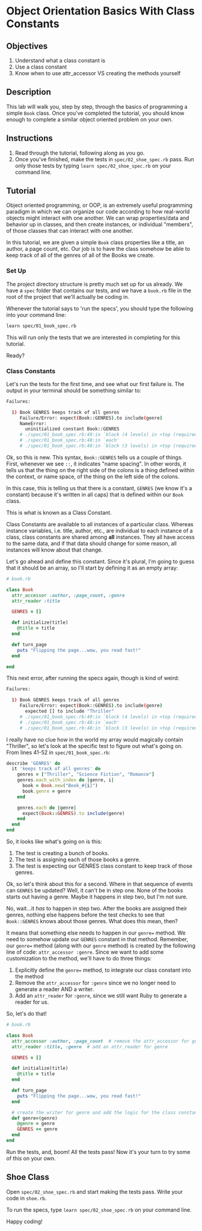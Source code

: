 # Object Orientation Basics With Class Constants

## Objectives
1. Understand what a class constant is
2. Use a class constant
3. Know when to use attr_accessor VS creating the methods yourself

## Description

This lab will walk you, step by step, through the basics of programming a simple
`Book` class. Once you've completed the tutorial, you should know enough to complete
a similar object oriented problem on your own.

## Instructions

1. Read through the tutorial, following along as you go.
2. Once you've finished, make the tests in `spec/02_shoe_spec.rb` pass. Run only those tests by typing `learn spec/02_shoe_spec.rb` on your command line.

## Tutorial

Object oriented programming, or OOP, is an extremely useful programming paradigm in which
we can organize our code according to how real-world objects might interact with one another.
We can wrap properties/data and behavior up in classes, and then create instances,
or individual "members", of those classes that can interact with one another.

In this tutorial, we are given a simple `Book` class properties like a title, an author, a page count, etc. Our job is to have the class somehow be able to
keep track of all of the genres of all of the Books we create.

### Set Up

The project directory structure is pretty much set up for us already. We have a `spec`
folder that contains our tests, and we have a `book.rb` file in the root of the project
that we'll actually be coding in.

Whenever the tutorial says to 'run the specs', you should type the following into your
command line:

```bash
learn spec/01_book_spec.rb
```

This will run only the tests that we are interested in completing for this tutorial.

Ready?

### Class Constants

Let's run the tests for the first time, and see what our first failure is. The output in your
terminal should be something similar to:

```bash
Failures:

  1) Book GENRES keeps track of all genres
     Failure/Error: expect(Book::GENRES).to include(genre)
     NameError:
       uninitialized constant Book::GENRES
     # ./spec/01_book_spec.rb:49:in `block (4 levels) in <top (required)>'
     # ./spec/01_book_spec.rb:48:in `each'
     # ./spec/01_book_spec.rb:48:in `block (3 levels) in <top (required)>'
```

Ok, so this is new. This syntax, `Book::GENRES` tells us a couple of things. First,
whenever we see `::`, it indicates "name spacing". In other words, it tells us that
the thing on the right side of the colons is a thing defined within the context, or
name space, of the thing on the left side of the colons.

In this case, this is telling us that there is a constant, `GENRES` (we know it's a constant)
because it's written in all caps) that is defined within our `Book` class.

This is what is known as a Class Constant.

Class Constants are available to all instances of a particular class. Whereas instance
variables, i.e. title, author, etc., are individual to each instance of a class, class
constants are shared among **all** instances. They all have access to the same data,
and if that data should change for some reason, all instances will know about that change.

Let's go ahead and define this constant. Since it's plural, I'm going to guess that
it should be an array, so I'll start by defining it as an empty array:

```ruby
# book.rb

class Book
  attr_accessor :author, :page_count, :genre
  attr_reader :title

  GENRES = []

  def initialize(title)
    @title = title
  end

  def turn_page
    puts "Flipping the page...wow, you read fast!"
  end

end
```

This next error, after running the specs again, though is kind of weird:

```bash
Failures:

  1) Book GENRES keeps track of all genres
     Failure/Error: expect(Book::GENRES).to include(genre)
       expected [] to include "Thriller"
     # ./spec/01_book_spec.rb:49:in `block (4 levels) in <top (required)>'
     # ./spec/01_book_spec.rb:48:in `each'
     # ./spec/01_book_spec.rb:48:in `block (3 levels) in <top (required)>'
```

I really have no clue how in the world my array would magically contain "Thriller",
so let's look at the specific test to figure out what's going on. From lines 41-52 in
`spec/01_book_spec.rb`:

```ruby
describe 'GENRES' do
  it 'keeps track of all genres' do
    genres = ["Thriller", "Science Fiction", "Romance"]
    genres.each_with_index do |genre, i|
      book = Book.new("Book_#{i}")
      book.genre = genre
    end

    genres.each do |genre|
      expect(Book::GENRES).to include(genre)
    end
  end
end
```

So, it looks like what's going on is this:

1. The test is creating a bunch of books.
2. The test is assigning each of those books a genre.
3. The test is expecting our GENRES class constant to keep track of those genres.

Ok, so let's think about this for a second. Where in that sequence of events can
`GENRES` be updated? Well, it can't be in step one. None of the books starts out
having a genre. Maybe it happens in step two, but I'm not sure.

No, wait...it *has* to happen in step two. After the books are assigned their genres,
nothing else happens before the test checks to see that `Book::GENRES` knows about
those genres. What does this mean, then?

It means that something else needs to happen in our `genre=` method. We need to
somehow update our `GENRES` constant in that method. Remember, our `genre=` method (along with our `genre` method) is created by the following line of code: `attr_accessor :genre`. Since we want to add some customization to the method, we'll have to do three things:

1. Explicitly define the `genre=` method, to integrate our class constant into the method
2. Remove the `attr_accessor` for `:genre` since we no longer need to generate a reader AND a writer.
3. Add an `attr_reader` for `:genre`, since we still want Ruby to generate a reader for us.


So, let's do that!

```ruby
# book.rb

class Book
  attr_accessor :author, :page_count  # remove the attr_accessor for genre
  attr_reader :title, :genre  # add an attr_reader for genre

  GENRES = []

  def initialize(title)
    @title = title
  end

  def turn_page
    puts "Flipping the page...wow, you read fast!"
  end

  # create the writer for genre and add the logic for the class constant
  def genre=(genre)
    @genre = genre
    GENRES << genre 
  end
end
```

Run the tests, and, boom! All the tests pass!
Now it's your turn to try some of this on your
own.

## Shoe Class

Open `spec/02_shoe_spec.rb` and start making the tests pass. Write your code in `shoe.rb`.

To run the specs, type `learn spec/02_shoe_spec.rb` on your command line.

Happy coding!